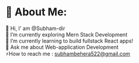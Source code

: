 # 💫 About Me:
🤝 Hi, I' am  @Subham-dir <br>🔭 I’m currently exploring Mern Stack Development <br>🌱 I’m currently learning to build fullstack React apps! <br>💬 Ask me about  Web-application Development<br>⚡How to reach me : subhambehera522@gmail.com


